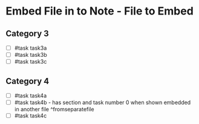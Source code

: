 # Embed File in to Note - File to Embed

## Category 3

- [ ] #task task3a
- [ ] #task task3b
- [ ] #task task3c

## Category 4

- [ ] #task task4a
- [ ] #task task4b - has section and task number 0 when shown embedded in another file ^fromseparatefile
- [ ] #task task4c
